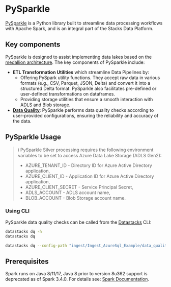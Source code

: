 # PySparkle

[PySparkle](https://github.com/amido/stacks-azure-data/tree/main/pysparkle) is a Python library built to streamline
data processing workflows with Apache Spark, and is an integral part of the Stacks Data Platform.

## Key components

PySparkle is designed to assist implementing data lakes based on the [medallion architecture](../docs/workloads/azure/data/etl_pipelines/etl_intro_data_azure.md#data-pipelines).
The key components of PySparkle include:

- **ETL Transformation Utilities** which streamline Data Pipelines by:
  - Offering PySpark utility functions. They accept raw data in various formats (e.g., CSV, Parquet, JSON, Delta)
  and convert it into a structured Delta format. PySparkle also facilitates pre-defined or user-defined transformations
  on dataframes.
  - Providing storage utilities that ensure a smooth interaction with ADLS and Blob storage.
- **[Data Quality](pysparkle/data_quality/README.md)**: PySparkle performs data quality checks according to
  user-provided configurations, ensuring the reliability and accuracy of the data.

## PySparkle Usage

> ℹ️ PySparkle Silver processing requires the following environment variables to be set
> to access Azure Data Lake Storage (ADLS Gen2):
>
> - AZURE_TENANT_ID - Directory ID for Azure Active Directory application,
> - AZURE_CLIENT_ID - Application ID for Azure Active Directory application,
> - AZURE_CLIENT_SECRET - Service Principal Secret,
> - ADLS_ACCOUNT - ADLS account name,
> - BLOB_ACCOUNT - Blob Storage account name.

### Using CLI

PySparkle data quality checks can be called from the [Datastacks](../datastacks/README.md) CLI:

```bash
datastacks dq -h
datastacks dq

datastacks dq --config-path "ingest/Ingest_AzureSql_Example/data_quality/ingest_dq.json" --container config
```

## Prerequisites

Spark runs on Java 8/11/17, Java 8 prior to version 8u362 support is deprecated as of Spark 3.4.0.
For details see: [Spark Documentation](https://spark.apache.org/docs/latest/).
